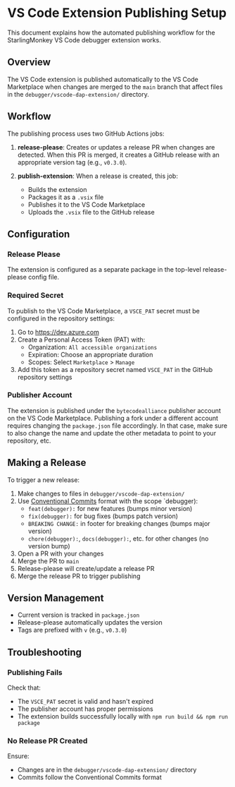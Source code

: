 # VS Code Extension Publishing Setup

This document explains how the automated publishing workflow for the StarlingMonkey VS Code debugger extension works.

## Overview

The VS Code extension is published automatically to the VS Code Marketplace when changes are merged to the `main` branch that affect files in the `debugger/vscode-dap-extension/` directory.

## Workflow

The publishing process uses two GitHub Actions jobs:

1. **release-please**: Creates or updates a release PR when changes are detected. When this PR is merged, it creates a GitHub release with an appropriate version tag (e.g., `v0.3.0`).

2. **publish-extension**: When a release is created, this job:
   - Builds the extension
   - Packages it as a `.vsix` file
   - Publishes it to the VS Code Marketplace
   - Uploads the `.vsix` file to the GitHub release

## Configuration

### Release Please

The extension is configured as a separate package in the top-level release-please config file.

### Required Secret

To publish to the VS Code Marketplace, a `VSCE_PAT` secret must be configured in the repository settings:

1. Go to https://dev.azure.com
2. Create a Personal Access Token (PAT) with:
   - Organization: `All accessible organizations`
   - Expiration: Choose an appropriate duration
   - Scopes: Select `Marketplace` > `Manage`
3. Add this token as a repository secret named `VSCE_PAT` in the GitHub repository settings

### Publisher Account

The extension is published under the `bytecodealliance` publisher account on the VS Code Marketplace.
Publishing a fork under a different account requires changing the `package.json` file accordingly.
In that case, make sure to also change the name and update the other metadata to point to your repository, etc.

## Making a Release

To trigger a new release:

1. Make changes to files in `debugger/vscode-dap-extension/`
2. Use [Conventional Commits](https://www.conventionalcommits.org/) format with the scope `debugger):
   - `feat(debugger):` for new features (bumps minor version)
   - `fix(debugger):` for bug fixes (bumps patch version)
   - `BREAKING CHANGE:` in footer for breaking changes (bumps major version)
   - `chore(debugger):`, `docs(debugger):`, etc. for other changes (no version bump)
3. Open a PR with your changes
4. Merge the PR to `main`
5. Release-please will create/update a release PR
6. Merge the release PR to trigger publishing

## Version Management

- Current version is tracked in `package.json`
- Release-please automatically updates the version
- Tags are prefixed with `v` (e.g., `v0.3.0`)

## Troubleshooting

### Publishing Fails

Check that:
- The `VSCE_PAT` secret is valid and hasn't expired
- The publisher account has proper permissions
- The extension builds successfully locally with `npm run build && npm run package`

### No Release PR Created

Ensure:
- Changes are in the `debugger/vscode-dap-extension/` directory
- Commits follow the Conventional Commits format
